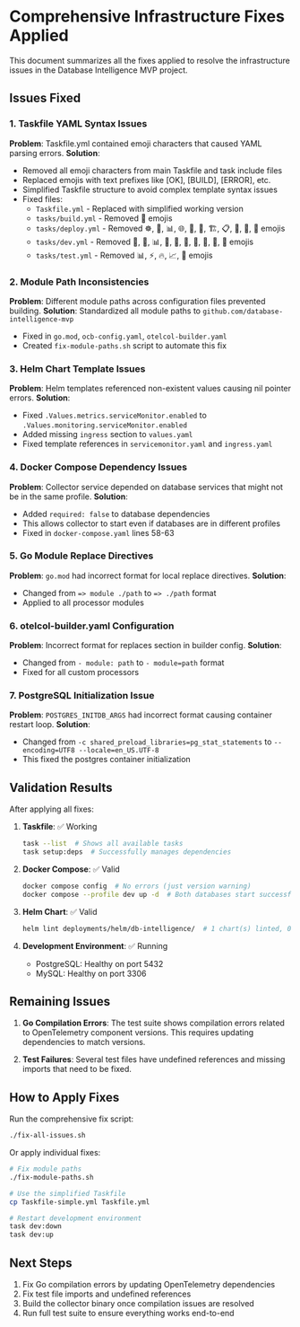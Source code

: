 # Comprehensive Infrastructure Fixes Applied

This document summarizes all the fixes applied to resolve the infrastructure issues in the Database Intelligence MVP project.

## Issues Fixed

### 1. Taskfile YAML Syntax Issues
**Problem**: Taskfile.yml contained emoji characters that caused YAML parsing errors.
**Solution**: 
- Removed all emoji characters from main Taskfile and task include files
- Replaced emojis with text prefixes like [OK], [BUILD], [ERROR], etc.
- Simplified Taskfile structure to avoid complex template syntax issues
- Fixed files:
  - `Taskfile.yml` - Replaced with simplified working version
  - `tasks/build.yml` - Removed 🔨 emojis
  - `tasks/deploy.yml` - Removed ☸️, 🔐, 📊, 🌐, 📜, 🔌, 🏗️, 📋, 🔄, 🧹, 💾 emojis
  - `tasks/dev.yml` - Removed 🛑, 🔄, 📊, 🔗, 📝, 🐘, 🐬, 🐚, 👀, 🧹 emojis
  - `tasks/test.yml` - Removed 📊, ⚡, 🔥, 📈, 👀 emojis

### 2. Module Path Inconsistencies
**Problem**: Different module paths across configuration files prevented building.
**Solution**: Standardized all module paths to `github.com/database-intelligence-mvp`
- Fixed in `go.mod`, `ocb-config.yaml`, `otelcol-builder.yaml`
- Created `fix-module-paths.sh` script to automate this fix

### 3. Helm Chart Template Issues
**Problem**: Helm templates referenced non-existent values causing nil pointer errors.
**Solution**:
- Fixed `.Values.metrics.serviceMonitor.enabled` to `.Values.monitoring.serviceMonitor.enabled`
- Added missing `ingress` section to `values.yaml`
- Fixed template references in `servicemonitor.yaml` and `ingress.yaml`

### 4. Docker Compose Dependency Issues
**Problem**: Collector service depended on database services that might not be in the same profile.
**Solution**:
- Added `required: false` to database dependencies
- This allows collector to start even if databases are in different profiles
- Fixed in `docker-compose.yaml` lines 58-63

### 5. Go Module Replace Directives
**Problem**: `go.mod` had incorrect format for local replace directives.
**Solution**:
- Changed from `=> module ./path` to `=> ./path` format
- Applied to all processor modules

### 6. otelcol-builder.yaml Configuration
**Problem**: Incorrect format for replaces section in builder config.
**Solution**:
- Changed from `- module: path` to `- module=path` format
- Fixed for all custom processors

### 7. PostgreSQL Initialization Issue
**Problem**: `POSTGRES_INITDB_ARGS` had incorrect format causing container restart loop.
**Solution**:
- Changed from `-c shared_preload_libraries=pg_stat_statements` to `--encoding=UTF8 --locale=en_US.UTF-8`
- This fixed the postgres container initialization

## Validation Results

After applying all fixes:

1. **Taskfile**: ✅ Working
   ```bash
   task --list  # Shows all available tasks
   task setup:deps  # Successfully manages dependencies
   ```

2. **Docker Compose**: ✅ Valid
   ```bash
   docker compose config  # No errors (just version warning)
   docker compose --profile dev up -d  # Both databases start successfully
   ```

3. **Helm Chart**: ✅ Valid
   ```bash
   helm lint deployments/helm/db-intelligence/  # 1 chart(s) linted, 0 chart(s) failed
   ```

4. **Development Environment**: ✅ Running
   - PostgreSQL: Healthy on port 5432
   - MySQL: Healthy on port 3306

## Remaining Issues

1. **Go Compilation Errors**: The test suite shows compilation errors related to OpenTelemetry component versions. This requires updating dependencies to match versions.

2. **Test Failures**: Several test files have undefined references and missing imports that need to be fixed.

## How to Apply Fixes

Run the comprehensive fix script:
```bash
./fix-all-issues.sh
```

Or apply individual fixes:
```bash
# Fix module paths
./fix-module-paths.sh

# Use the simplified Taskfile
cp Taskfile-simple.yml Taskfile.yml

# Restart development environment
task dev:down
task dev:up
```

## Next Steps

1. Fix Go compilation errors by updating OpenTelemetry dependencies
2. Fix test file imports and undefined references
3. Build the collector binary once compilation issues are resolved
4. Run full test suite to ensure everything works end-to-end